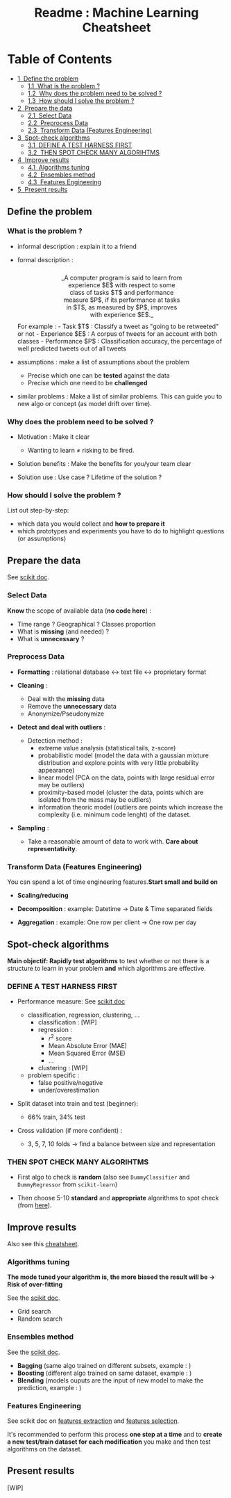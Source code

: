 
<h1><center>Readme : Machine Learning Cheatsheet</center></h1>

<h1>Table of Contents<span class="tocSkip"></span></h1>
<div class="toc"><ul class="toc-item"><li><span><a href="#Define-the-problem" data-toc-modified-id="Define-the-problem-1"><span class="toc-item-num">1&nbsp;&nbsp;</span>Define the problem</a></span><ul class="toc-item"><li><span><a href="#What-is-the-problem-?" data-toc-modified-id="What-is-the-problem-?-1.1"><span class="toc-item-num">1.1&nbsp;&nbsp;</span>What is the problem ?</a></span></li><li><span><a href="#Why-does-the-problem-need-to-be-solved-?" data-toc-modified-id="Why-does-the-problem-need-to-be-solved-?-1.2"><span class="toc-item-num">1.2&nbsp;&nbsp;</span>Why does the problem need to be solved ?</a></span></li><li><span><a href="#How-should-I-solve-the-problem-?" data-toc-modified-id="How-should-I-solve-the-problem-?-1.3"><span class="toc-item-num">1.3&nbsp;&nbsp;</span>How should I solve the problem ?</a></span></li></ul></li><li><span><a href="#Prepare-the-data" data-toc-modified-id="Prepare-the-data-2"><span class="toc-item-num">2&nbsp;&nbsp;</span>Prepare the data</a></span><ul class="toc-item"><li><span><a href="#Select-Data" data-toc-modified-id="Select-Data-2.1"><span class="toc-item-num">2.1&nbsp;&nbsp;</span>Select Data</a></span></li><li><span><a href="#Preprocess-Data" data-toc-modified-id="Preprocess-Data-2.2"><span class="toc-item-num">2.2&nbsp;&nbsp;</span>Preprocess Data</a></span></li><li><span><a href="#Transform-Data-(Features-Engineering)" data-toc-modified-id="Transform-Data-(Features-Engineering)-2.3"><span class="toc-item-num">2.3&nbsp;&nbsp;</span>Transform Data (Features Engineering)</a></span></li></ul></li><li><span><a href="#Spot-check-algorithms" data-toc-modified-id="Spot-check-algorithms-3"><span class="toc-item-num">3&nbsp;&nbsp;</span>Spot-check algorithms</a></span><ul class="toc-item"><li><span><a href="#DEFINE-A-TEST-HARNESS-FIRST" data-toc-modified-id="DEFINE-A-TEST-HARNESS-FIRST-3.1"><span class="toc-item-num">3.1&nbsp;&nbsp;</span>DEFINE A TEST HARNESS FIRST</a></span></li><li><span><a href="#THEN-SPOT-CHECK-MANY-ALGORIHTMS" data-toc-modified-id="THEN-SPOT-CHECK-MANY-ALGORIHTMS-3.2"><span class="toc-item-num">3.2&nbsp;&nbsp;</span>THEN SPOT CHECK MANY ALGORIHTMS</a></span></li></ul></li><li><span><a href="#Improve-results" data-toc-modified-id="Improve-results-4"><span class="toc-item-num">4&nbsp;&nbsp;</span>Improve results</a></span><ul class="toc-item"><li><span><a href="#Algorithms-tuning" data-toc-modified-id="Algorithms-tuning-4.1"><span class="toc-item-num">4.1&nbsp;&nbsp;</span>Algorithms tuning</a></span></li><li><span><a href="#Ensembles-method" data-toc-modified-id="Ensembles-method-4.2"><span class="toc-item-num">4.2&nbsp;&nbsp;</span>Ensembles method</a></span></li><li><span><a href="#Features-Engineering" data-toc-modified-id="Features-Engineering-4.3"><span class="toc-item-num">4.3&nbsp;&nbsp;</span>Features Engineering</a></span></li></ul></li><li><span><a href="#Present-results" data-toc-modified-id="Present-results-5"><span class="toc-item-num">5&nbsp;&nbsp;</span>Present results</a></span></li></ul></div>

## Define the problem

### What is the problem ?
- informal description : explain it to a friend


- formal description :
    <center style="padding: 10px 100px;">_A computer program is said to learn from experience $E$ with respect to some class of tasks $T$ and performance measure $P$, if its performance at tasks in $T$, as measured by $P$, improves with experience $E$._</center>
    For example :
    - Task $T$ : Classify a tweet as "going to be retweeted" or not 
    - Experience $E$ : A corpus of tweets for an account with both classes
    - Performance $P$ : Classification accuracy, the percentage of well predicted tweets out of all tweets


- assumptions : make a list of assumptions about the problem 
    - Precise which one can be __tested__ against the data
    - Precise which one need to be __challenged__


- similar problems : Make a list of similar problems. This can guide you to new algo or concept (as model drift over time).

### Why does the problem need to be solved ?
- Motivation : Make it clear
    - Wanting to learn $\ne$ risking to be fired.


- Solution benefits : Make the benefits for you/your team clear


- Solution use : Use case ? Lifetime of the solution ?

### How should I solve the problem ?
List out step-by-step:
- which data you would collect and __how to prepare it__
- which prototypes and experiments you have to do to highlight questions (or assumptions)

## Prepare the data

See [scikit doc](https://scikit-learn.org/stable/modules/preprocessing.html#preprocessing).

### Select Data
__Know__ the scope of available data (__no code here__) :
- Time range ? Geographical ? Classes proportion
- What is __missing__ (and needed) ?
- What is __unnecessary__ ?

### Preprocess Data 
- __Formatting__ : relational database $\leftrightarrow$ text file $\leftrightarrow$ proprietary format


- __Cleaning__ : 
    - Deal with the __missing__ data
    - Remove the __unnecessary__ data
    - Anonymize/Pseudonymize


- __Detect and deal with outliers__ :
    - Detection method :
        - extreme value analysis (statistical tails, z-score)
        - probabilistic model (model the data with a gaussian mixture distribution and explore points with very little probability appearance)
        - linear model (PCA on the data, points with large residual error may be outliers)
        - proximity-based model (cluster the data, points which are isolated from the mass may be outliers)
        - information theoric model (outliers are points which increase the complexity (i.e. minimum code lenght) of the dataset.


- __Sampling__ :
    - Take a reasonable amount of data to work with. __Care about representativity__.

### Transform Data (Features Engineering)
You can spend a lot of time engineering features.__Start small and build on__

- __Scaling/reducing__ 


- __Decomposition__ : example: Datetime $\rightarrow$ Date & Time separated fields


- __Aggregation__ : example: One row per client $\rightarrow$ One row per day

## Spot-check algorithms
__Main objectif: Rapidly test algorithms__ to test whether or not there is a structure to learn in your problem __and__ which algorithms are effective.

### DEFINE A TEST HARNESS FIRST
- Performance measure: See [scikit doc](https://scikit-learn.org/stable/modules/model_evaluation.html)
    - classification, regression, clustering, ...
        - classification : [WIP]
        - regression :
            - $r^2$ score
            - Mean Absolute Error (MAE)
            - Mean Squared Error (MSE)
            - ...
        - clustering : [WIP]
    - problem specific :
        - false positive/negative
        - under/overestimation

- Split dataset into train and test (beginner):
    - 66% train, 34% test
    
- Cross validation (if more confident) :
    - 3, 5, 7, 10 folds $\rightarrow$ find a balance between size and representation
    
### THEN SPOT CHECK MANY ALGORIHTMS
- First algo to check is __random__ (also see `DummyClassifier` and `DummyRegressor` from `scikit-learn`)


- Then choose 5-10 __standard__ and __appropriate__ algorithms to spot check (from [here](http://machinelearningmastery.com/a-tour-of-machine-learning-algorithms/)).

## Improve results
Also see this [cheatsheet](https://machinelearningmastery.com/machine-learning-performance-improvement-cheat-sheet/).

### Algorithms tuning

__The mode tuned your algorithm is, the more biased the result will be $\rightarrow$ Risk of over-fitting__

See the [scikit doc](https://scikit-learn.org/stable/modules/grid_search.html).
- Grid search
- Random search 

### Ensembles method

See the [scikit doc](https://scikit-learn.org/stable/modules/grid_search.html#out-of-bag-estimates).

- __Bagging__ (same algo trained on different subsets, example : )
- __Boosting__ (different algo trained on same dataset, example : )
- __Blending__ (models ouputs are the input of new model to make the prediction, example : )

### Features Engineering

See scikit doc on [features extraction](https://scikit-learn.org/stable/modules/feature_extraction.html) and [features selection](https://scikit-learn.org/stable/modules/feature_selection.html).

It's recommended to perform this process __one step at a time__ and to __create a new test/train dataset for each modification__ you make and then test algorithms on the dataset.

## Present results

[WIP]
